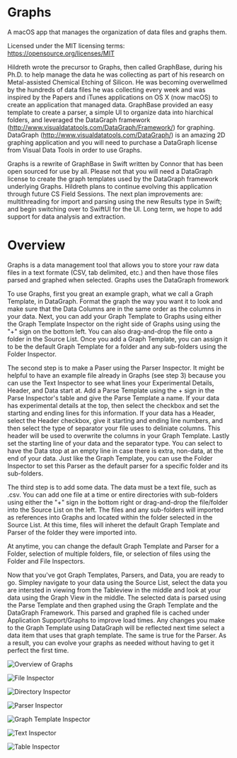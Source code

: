 # Graphs
A macOS app that manages the organization of data files and graphs them.

Licensed under the MIT licensing terms: https://opensource.org/licenses/MIT

Hildreth wrote the precursor to Graphs, then called GraphBase, during his Ph.D. to help manage the data he was collecting as part of his research on Metal-assisted Chemical Etching of Silicon.  He was becoming overwellmed by the hundreds of data files he was collecting every week and was inspired by the Papers and iTunes applications on OS X (now macOS) to create an application that managed data.  GraphBase provided an easy template to create a parser, a simple UI to organize data into hiarchical folders, and leveraged the DataGraph framework (http://www.visualdatatools.com/DataGraph/Framework/) for graphing.  DataGraph (http://www.visualdatatools.com/DataGraph/) is an amazing 2D graphing application and you will need to purchase a DataGraph license from Visual Data Tools in order to use Graphs.

Graphs is a rewrite of GraphBase in Swift written by Connor that has been open sourced for use by all.  Please not that you will need a DataGraph license to create the graph templates used by the DataGraph framework underlying Graphs.  Hildreth plans to continue evolving this application through future CS Field Sessions.  The next plan improvements are: multithreading for import and parsing using the new Results type in Swift; and begin switching over to SwiftUI for the UI.  Long term, we hope to add support for data analysis and extraction.

# Overview
Graphs is a data management tool that allows you to store your raw data files in a text formate (CSV, tab delimited, etc.) and then have those files parsed and graphed when selected.  Graphs uses the DataGraph fromework 

To use Graphs, first you great an example graph, what we call a Graph Template, in DataGraph.  Format the graph the way you want it to look and make sure that the Data Columns are in the same order as the columns in your data.  Next, you can add your Graph Template to Graphs using either the Graph Template Inspector on the right side of Graphs using using the "+" sign on the bottom left.  You can also drag-and-drop the file onto a folder in the Source List.  Once you add a Graph Template, you can assign it to be the default Graph Template for a folder and any sub-folders using the Folder Inspector.

The second step is to make a Paser using the Parser Inspector.  It might be helpful to have an example file already in Graphs (see step 3) because you can use the Text Inspector to see what lines your Experimental Details, Header, and Data start at.  Add a Parse Template using the + sign in the Parse Inspector's table and give the Parse Template a name.  If your data has experimental details at the top, then select the checkbox and set the starting and ending lines for this information.  If your data has a Header, select the Header checkbox, give it starting and ending line numbers, and then select the type of separator your file uses to deliniate columns.  This header will be used to overwrite the columns in your Graph Template.  Lastly set the starting line of your data and the separator type.  You can select to have the Data stop at an empty line in case there is extra, non-data, at the end of your data.  Just like the Graph Template, you can use the Folder Inspector to set this Parser as the default parser for a specific folder and its sub-folders.

The third step is to add some data.  The data must be a text file, such as .csv.  You can add one file at a time or entire directories with sub-folders using either the "+" sign in the bottom right or drag-and-drop the file/folder into the Source List on the left.  The files and any sub-folders will imported as references into Graphs and located within the folder selected in the Source List.  At this time, files will inheret the default Graph Template and Parser of the folder they were imported into.

At anytime, you can change the default Graph Template and Parser for a Folder, selection of multiple folders, file, or selection of files using the Folder and File Inspectors.

Now that you've got Graph Templates, Parsers, and Data, you are ready to go.  Simpley navigate to your data using the Source List, select the data you are intersted in viewing from the Tableview in the middle and look at your data using the Graph View in the middle.  The selected data is parsed using the Parse Template and then graphed using the Graph Template and the DataGraph Framework.  This parsed and graphed file is cached under Application Support/Graphs to improve load times.  Any changes you make to the Graph Template using DataGraph will be reflected next time select a data item that uses that graph template.  The same is true for the Parser.  As a result, you can evolve your graphs as needed without having to get it perfect the first time.

![Overview of Graphs](Images/Overview.png)

![File Inspector](Images/Inspector-File.png)

![Directory Inspector](Images/Inspector-Directory.png)

![Parser Inspector](Images/Inspector-Parser.png)

![Graph Template Inspector](Images/Inspector-Graphs.png)

![Text Inspector](Images/Inspector-Text.png)

![Table Inspector](Images/TInspector-Table.png)
